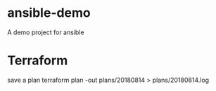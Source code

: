 # ansible-demo
A demo project for ansible


# Terraform
save a plan
terraform plan -out plans/20180814 > plans/20180814.log